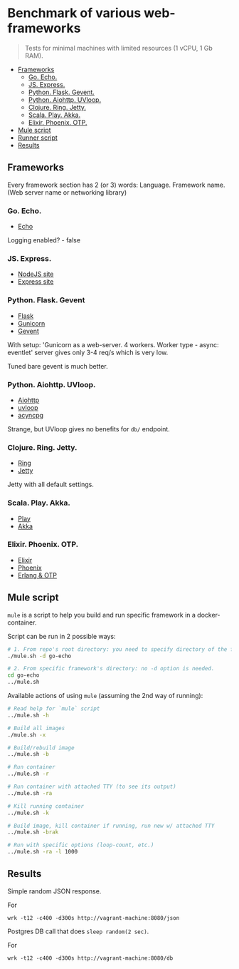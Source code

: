 # Benchmark of various web-frameworks

> Tests for minimal machines with limited resources (1 vCPU, 1 Gb RAM).

- [Frameworks](#frameworks)
  - [Go. Echo.](#go-echo)
  - [JS. Express.](#js-express)
  - [Python. Flask. Gevent.](#python-flask-gevent)
  - [Python. Aiohttp. UVloop.](#python-aiohttp)
  - [Clojure. Ring. Jetty.](#clojure-ring-jetty)
  - [Scala. Play. Akka.](#scala-play-akka)
  - [Elixir. Phoenix. OTP.](#elixir-phoenix-otp)
- [Mule script](#mule-script)
- [Runner script](#runner-script)
- [Results](#results)


## Frameworks

Every framework section has 2 (or 3) words: Language. Framework name. (Web server name or networking library)

### Go. Echo.

- [Echo](https://github.com/labstack/echo)

Logging enabled? - false


### JS. Express.

- [NodeJS site](nodejs.org)
- [Express site](https://expressjs.com)


### Python. Flask. Gevent

- [Flask](http://flask.pocoo.org)
- [Gunicorn](http://gunicorn.org/#docs)
- [Gevent](http://www.gevent.org)

With setup: 'Gunicorn as a web-server. 4 workers. Worker type - async: eventlet' server gives only 3-4 req/s
which is very low.

Tuned bare gevent is much better.


### Python. Aiohttp. UVloop.

- [Aiohttp](https://aiohttp.readthedocs.io/en/stable/index.html)
- [uvloop](https://github.com/MagicStack/uvloop)
- [acyncpg](https://magicstack.github.io/asyncpg)

Strange, but UVloop gives no benefits for `db/` endpoint.


### Clojure. Ring. Jetty.

- [Ring](https://github.com/ring-clojure/ring)
- [Jetty](https://www.eclipse.org/jetty)

Jetty with all default settings.


### Scala. Play. Akka.

- [Play](https://www.playframework.com)
- [Akka](https://akka.io)


### Elixir. Phoenix. OTP.

- [Elixir](https://elixir-lang.org)
- [Phoenix](https://phoenixframework.org)
- [Erlang & OTP](https://www.erlang.org)


## Mule script

`mule` is a script to help you build and run specific framework in a docker-container.

Script can be run in 2 possible ways:

```bash
# 1. From repo's root directory: you need to specify directory of the framework in -d option.
./mule.sh -d go-echo

# 2. From specific framework's directory: no -d option is needed.
cd go-echo
../mule.sh
```

Available actions of using `mule` (assuming the 2nd way of running):

```bash
# Read help for `mule` script
../mule.sh -h

# Build all images
./mule.sh -x

# Build/rebuild image
../mule.sh -b

# Run container
../mule.sh -r

# Run container with attached TTY (to see its output)
../mule.sh -ra

# Kill running container
../mule.sh -k

# Build image, kill container if running, run new w/ attached TTY
../mule.sh -brak

# Run with specific options (loop-count, etc.)
../mule.sh -ra -l 1000
```


## Results

Simple random JSON response.

For

```
wrk -t12 -c400 -d300s http://vagrant-machine:8080/json
```

Postgres DB call that does `sleep random(2 sec)`.

For

```
wrk -t12 -c400 -d300s http://vagrant-machine:8080/db
```
